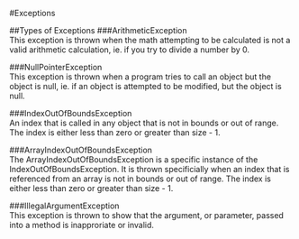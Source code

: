 #Exceptions

##Types of Exceptions
###ArithmeticException  
This exception is thrown when the math attempting to be calculated is not a valid arithmetic calculation, ie. if you try to divide a number by 0.

###NullPointerException  
This exception is thrown when a program tries to call an object but the object is null, ie. if an object is attempted to be modified, but the object is null. 

###IndexOutOfBoundsException  
An index that is called in any object that is not in bounds or out of range. The index is either less than zero or greater than size - 1. 

###ArrayIndexOutOfBoundsException  
The ArrayIndexOutOfBoundsException is a specific instance of the IndexOutOfBoundsException. It is thrown specificially when an index that is referenced from an array is not in bounds or out of range. The index is either less than zero or greater than size - 1. 

###IllegalArgumentException  
This exception is thrown to show that the argument, or parameter, passed into a method is inapproriate or invalid.  